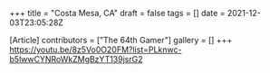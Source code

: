 +++
title = "Costa Mesa, CA"
draft = false
tags = []
date = 2021-12-03T23:05:28Z

[Article]
contributors = ["The 64th Gamer"]
gallery = []
+++
https://youtu.be/8z5Vo0O20FM?list=PLknwc-b5lwwCYNRoWkZMgBzYT139jsrG2
